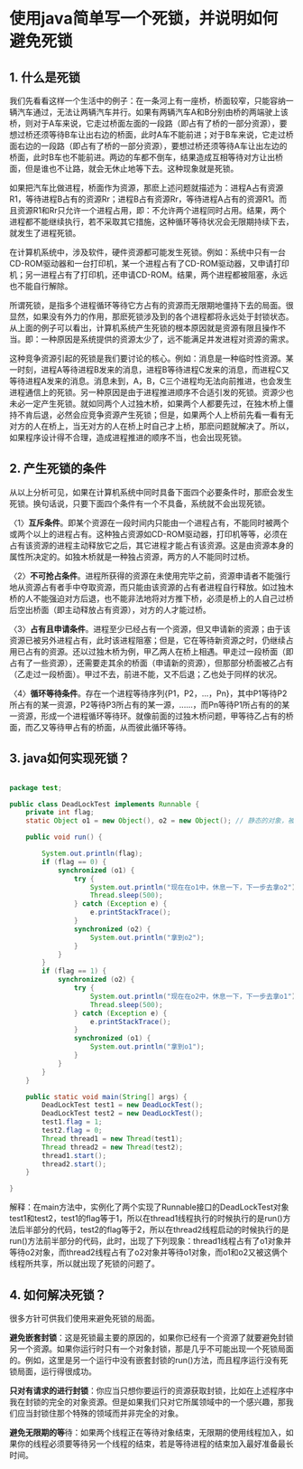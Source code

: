 # 使用java简单写一个死锁，并说明如何避免死锁



## 1. 什么是死锁

  我们先看看这样一个生活中的例子：在一条河上有一座桥，桥面较窄，只能容纳一辆汽车通过，无法让两辆汽车并行。如果有两辆汽车A和B分别由桥的两端驶上该桥，则对于A车来说，它走过桥面左面的一段路（即占有了桥的一部分资源），要想过桥还须等待B车让出右边的桥面，此时A车不能前进；对于B车来说，它走过桥面右边的一段路（即占有了桥的一部分资源），要想过桥还须等待A车让出左边的桥面，此时B车也不能前进。两边的车都不倒车，结果造成互相等待对方让出桥面，但是谁也不让路，就会无休止地等下去。这种现象就是死锁。
  
如果把汽车比做进程，桥面作为资源，那麽上述问题就描述为：进程A占有资源R1，等待进程B占有的资源Rr；进程B占有资源Rr，等待进程A占有的资源R1。而且资源R1和Rr只允许一个进程占用，即：不允许两个进程同时占用。结果，两个进程都不能继续执行，若不采取其它措施，这种循环等待状况会无限期持续下去，就发生了进程死锁。  

在计算机系统中，涉及软件，硬件资源都可能发生死锁。例如：系统中只有一台CD-ROM驱动器和一台打印机，某一个进程占有了CD-ROM驱动器，又申请打印机；另一进程占有了打印机，还申请CD-ROM。结果，两个进程都被阻塞，永远也不能自行解除。

所谓死锁，是指多个进程循环等待它方占有的资源而无限期地僵持下去的局面。很显然，如果没有外力的作用，那麽死锁涉及到的各个进程都将永远处于封锁状态。从上面的例子可以看出，计算机系统产生死锁的根本原因就是资源有限且操作不当。即：一种原因是系统提供的资源太少了，远不能满足并发进程对资源的需求。
  
这种竞争资源引起的死锁是我们要讨论的核心。例如：消息是一种临时性资源。某一时刻，进程A等待进程B发来的消息，进程B等待进程C发来的消息，而进程C又等待进程A发来的消息。消息未到，A，B，C三个进程均无法向前推进，也会发生进程通信上的死锁。另一种原因是由于进程推进顺序不合适引发的死锁。资源少也未必一定产生死锁。就如同两个人过独木桥，如果两个人都要先过，在独木桥上僵持不肯后退，必然会应竞争资源产生死锁；但是，如果两个人上桥前先看一看有无对方的人在桥上，当无对方的人在桥上时自己才上桥，那麽问题就解决了。所以，如果程序设计得不合理，造成进程推进的顺序不当，也会出现死锁。
  
## 2. 产生死锁的条件

从以上分析可见，如果在计算机系统中同时具备下面四个必要条件时，那麽会发生死锁。换句话说，只要下面四个条件有一个不具备，系统就不会出现死锁。

〈1〉**互斥条件**。即某个资源在一段时间内只能由一个进程占有，不能同时被两个或两个以上的进程占有。这种独占资源如CD-ROM驱动器，打印机等等，必须在占有该资源的进程主动释放它之后，其它进程才能占有该资源。这是由资源本身的属性所决定的。如独木桥就是一种独占资源，两方的人不能同时过桥。

〈2〉**不可抢占条件**。进程所获得的资源在未使用完毕之前，资源申请者不能强行地从资源占有者手中夺取资源，而只能由该资源的占有者进程自行释放。如过独木桥的人不能强迫对方后退，也不能非法地将对方推下桥，必须是桥上的人自己过桥后空出桥面（即主动释放占有资源），对方的人才能过桥。

〈3〉**占有且申请条件**。进程至少已经占有一个资源，但又申请新的资源；由于该资源已被另外进程占有，此时该进程阻塞；但是，它在等待新资源之时，仍继续占用已占有的资源。还以过独木桥为例，甲乙两人在桥上相遇。甲走过一段桥面（即占有了一些资源），还需要走其余的桥面（申请新的资源），但那部分桥面被乙占有（乙走过一段桥面）。甲过不去，前进不能，又不后退；乙也处于同样的状况。

〈4〉**循环等待条件**。存在一个进程等待序列{P1，P2，...，Pn}，其中P1等待P2所占有的某一资源，P2等待P3所占有的某一源，......，而Pn等待P1所占有的的某一资源，形成一个进程循环等待环。就像前面的过独木桥问题，甲等待乙占有的桥面，而乙又等待甲占有的桥面，从而彼此循环等待。
 
 
## 3. java如何实现死锁？

```java

package test;

public class DeadLockTest implements Runnable {
	private int flag;
	static Object o1 = new Object(), o2 = new Object(); // 静态的对象，被DeadLockTest的所有实例对象所公用

	public void run() {

		System.out.println(flag);
		if (flag == 0) {
			synchronized (o1) {
				try {
					System.out.println("现在在o1中，休息一下，下一步去拿o2");
					Thread.sleep(500);
				} catch (Exception e) {
					e.printStackTrace();
				}
				synchronized (o2) {
					System.out.println("拿到o2");
				}
			}
		}
		if (flag == 1) {
			synchronized (o2) {
				try {
					System.out.println("现在在o2中，休息一下，下一步去拿o1");
					Thread.sleep(500);
				} catch (Exception e) {
					e.printStackTrace();
				}
				synchronized (o1) {
					System.out.println("拿到o1");
				}
			}
		}
	}

	public static void main(String[] args) {
		DeadLockTest test1 = new DeadLockTest();
		DeadLockTest test2 = new DeadLockTest();
		test1.flag = 1;
		test2.flag = 0;
		Thread thread1 = new Thread(test1);
		Thread thread2 = new Thread(test2);
		thread1.start();
		thread2.start();
	}

}
```

解释：在main方法中，实例化了两个实现了Runnable接口的DeadLockTest对象test1和test2，test1的flag等于1，所以在thread1线程执行的时候执行的是run()方法后半部分的代码，test2的flag等于2，所以在thread2线程启动的时候执行的是run()方法前半部分的代码，此时，出现了下列现象：thread1线程占有了o1对象并等待o2对象，而thread2线程占有了o2对象并等待o1对象，而o1和o2又被这俩个线程所共享，所以就出现了死锁的问题了。  


## 4. 如何解决死锁？

很多方针可供我们使用来避免死锁的局面。

**避免嵌套封锁**：这是死锁最主要的原因的，如果你已经有一个资源了就要避免封锁另一个资源。如果你运行时只有一个对象封锁，那是几乎不可能出现一个死锁局面的。例如，这里是另一个运行中没有嵌套封锁的run()方法，而且程序运行没有死锁局面，运行得很成功。

**只对有请求的进行封锁**：你应当只想你要运行的资源获取封锁，比如在上述程序中我在封锁的完全的对象资源。但是如果我们只对它所属领域中的一个感兴趣，那我们应当封锁住那个特殊的领域而并非完全的对象。

**避免无限期的等**待：如果两个线程正在等待对象结束，无限期的使用线程加入，如果你的线程必须要等待另一个线程的结束，若是等待进程的结束加入最好准备最长时间。




